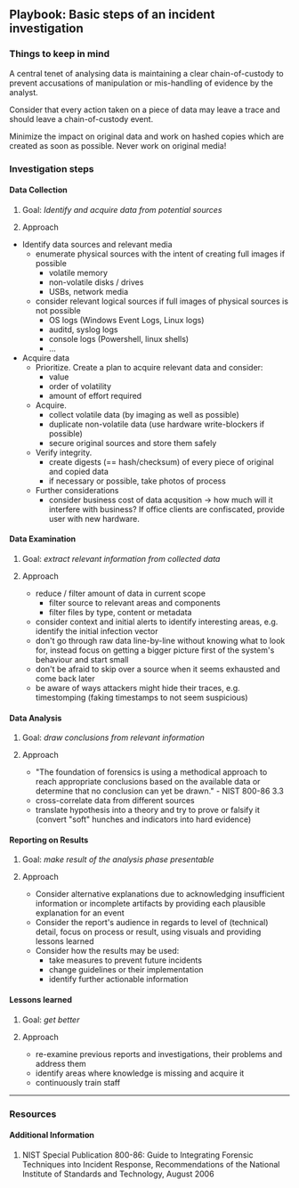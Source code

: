 ## Playbook: Basic steps of an incident investigation

### Things to keep in mind

A central tenet of analysing data is maintaining a clear chain-of-custody to prevent accusations of manipulation or mis-handling of evidence by the analyst.

Consider that every action taken on a piece of data may leave a trace and should leave a chain-of-custody event.

Minimize the impact on original data and work on hashed copies which are created as soon as possible. Never work on original media!

### Investigation steps

#### Data Collection

1. Goal: _Identify and acquire data from potential sources_

2. Approach
  - Identify data sources and relevant media
    - enumerate physical sources with the intent of creating full images if possible
      - volatile memory
      - non-volatile disks / drives
      - USBs, network media
    - consider relevant logical sources if full images of physical sources is not possible
      - OS logs (Windows Event Logs, Linux logs)
      - auditd, syslog logs
      - console logs (Powershell, linux shells)
      - ...
  - Acquire data
      - Prioritize. Create a plan to acquire relevant data and consider:
          - value
          - order of volatility
          - amount of effort required
      - Acquire.
          - collect volatile data (by imaging as well as possible)
          - duplicate non-volatile data (use hardware write-blockers if possible)
          - secure original sources and store them safely
      - Verify integrity.
          - create digests (== hash/checksum) of every piece of original and copied data
          - if necessary or possible, take photos of process
      - Further considerations
          - consider business cost of data acqusition -> how much will it interfere with business? If office clients are confiscated, provide user with new hardware.

#### Data Examination
  
1. Goal: _extract relevant information from collected data_

2. Approach
      - reduce / filter amount of data in current scope
        - filter source to relevant areas and components
        - filter files by type, content or metadata
      - consider context and initial alerts to identify interesting areas, e.g. identify the initial infection vector
      - don't go through raw data line-by-line without knowing what to look for, instead focus on getting a bigger picture first of the system's behaviour and start small
      - don't be afraid to skip over a source when it seems exhausted and come back later
      - be aware of ways attackers might hide their traces, e.g. timestomping (faking timestamps to not seem suspicious)

#### Data Analysis

1. Goal: _draw conclusions from relevant information_

2. Approach
      - "The foundation of forensics is using a methodical approach to reach appropriate conclusions based on the available data or determine that no conclusion can yet be drawn." - NIST 800-86 3.3
      - cross-correlate data from different sources
      - translate hypothesis into a theory and try to prove or falsify it (convert "soft" hunches and indicators into hard evidence)

#### Reporting on Results

1. Goal: _make result of the analysis phase presentable_

2. Approach
      - Consider alternative explanations due to acknowledging insufficient information or incomplete artifacts by providing each plausible explanation for an event
      - Consider the report's audience in regards to level of (technical) detail, focus on process or result, using visuals and providing lessons learned
      - Consider how the results may be used:
        - take measures to prevent future incidents
        - change guidelines or their implementation
        - identify further actionable information

#### Lessons learned
    
1. Goal: _get better_

2. Approach
      - re-examine previous reports and investigations, their problems and address them
      - identify areas where knowledge is missing and acquire it
      - continuously train staff
    
--------------

### Resources

#### Additional Information

1. NIST Special Publication 800-86: Guide to Integrating Forensic Techniques into Incident Response, Recommendations of the National Institute of Standards and Technology, August 2006
